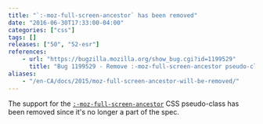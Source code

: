 ```yaml
---
title: "`:-moz-full-screen-ancestor` has been removed"
date: "2016-06-30T17:33:00-04:00"
categories: ["css"]
tags: []
releases: ["50", "52-esr"]
references:
    - url: "https://bugzilla.mozilla.org/show_bug.cgi?id=1199529"
      title: "Bug 1199529 - Remove :-moz-full-screen-ancestor pseudo-class selector"
aliases:
    - "/en-CA/docs/2015/moz-full-screen-ancestor-will-be-removed/"
---
```

The support for the [`:-moz-full-screen-ancestor`](https://developer.mozilla.org/docs/Web/CSS/:-moz-full-screen-ancestor) CSS pseudo-class has been removed since it's no longer a part of the spec.
